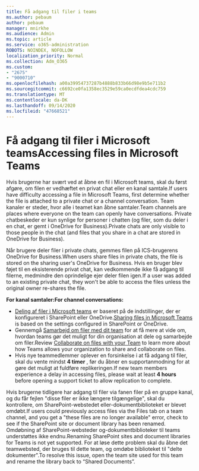 ```yaml
---
title: Få adgang til filer i teams
ms.author: pebaum
author: pebaum
manager: mnirkhe
ms.audience: Admin
ms.topic: article
ms.service: o365-administration
ROBOTS: NOINDEX, NOFOLLOW
localization_priority: Normal
ms.collection: Adm_O365
ms.custom:
- "2675"
- "9000710"
ms.openlocfilehash: a00a39954737287b4888b833b66d98e9b5e711b2
ms.sourcegitcommit: c6692ce0fa1358ec3529e59ca0ecdfdea4cdc759
ms.translationtype: MT
ms.contentlocale: da-DK
ms.lasthandoff: 09/14/2020
ms.locfileid: "47668521"
---
```

# <a name="accessing-files-in-microsoft-teams"></a><span data-ttu-id="5d144-102">Få adgang til filer i Microsoft teams</span><span class="sxs-lookup"><span data-stu-id="5d144-102">Accessing files in Microsoft Teams</span></span>

<span data-ttu-id="5d144-103">Hvis brugerne har svært ved at åbne en fil i Microsoft teams, skal du først afgøre, om filen er vedhæftet en privat chat eller en kanal samtale.</span><span class="sxs-lookup"><span data-stu-id="5d144-103">If users have difficulty accessing a file in Microsoft Teams, first determine whether the file is attached to a private chat or a channel conversation.</span></span> <span data-ttu-id="5d144-104">Team kanaler er steder, hvor alle i teamet kan åbne samtaler.</span><span class="sxs-lookup"><span data-stu-id="5d144-104">Team channels are places where everyone on the team can openly have conversations.</span></span> <span data-ttu-id="5d144-105">Private chatbeskeder er kun synlige for personer i chatten (og filer, som du deler i en chat, er gemt i OneDrive for Business).</span><span class="sxs-lookup"><span data-stu-id="5d144-105">Private chats are only visible to those people in the chat (and files that you share in a chat are stored in OneDrive for Business).</span></span>

<span data-ttu-id="5d144-106">Når brugere deler filer i private chats, gemmes filen på ICS-brugerens OneDrive for Business.</span><span class="sxs-lookup"><span data-stu-id="5d144-106">When users share files in private chats, the file is stored on the sharing user's OneDrive for Business.</span></span> <span data-ttu-id="5d144-107">Hvis en bruger blev føjet til en eksisterende privat chat, kan vedkommende ikke få adgang til filerne, medmindre den oprindelige ejer deler filen igen.</span><span class="sxs-lookup"><span data-stu-id="5d144-107">If a user was added to an existing private chat, they won't be able to access the files unless the original owner re-shares the file.</span></span>    

<span data-ttu-id="5d144-108">**For kanal samtaler:**</span><span class="sxs-lookup"><span data-stu-id="5d144-108">**For channel conversations:**</span></span>

- <span data-ttu-id="5d144-109">[Deling af filer i Microsoft teams](https://docs.microsoft.com/MicrosoftTeams/sharing-files-in-teams) er baseret på de indstillinger, der er konfigureret i SharePoint eller OneDrive.</span><span class="sxs-lookup"><span data-stu-id="5d144-109">[Sharing files in Microsoft Teams](https://docs.microsoft.com/MicrosoftTeams/sharing-files-in-teams) is based on the settings configured in SharePoint or OneDrive.</span></span> 
- <span data-ttu-id="5d144-110">Gennemgå [Samarbejd om filer med dit team](https://support.office.com/article/Collaborate-on-files-with-your-Team-9b200289-dbac-4823-85bd-628a5c7bb0ae) for at få mere at vide om, hvordan teams gør det muligt for din organisation at dele og samarbejde om filer.</span><span class="sxs-lookup"><span data-stu-id="5d144-110">Review [Collaborate on files with your Team](https://support.office.com/article/Collaborate-on-files-with-your-Team-9b200289-dbac-4823-85bd-628a5c7bb0ae) to learn more about how Teams allows your organization to share and collaborate on files.</span></span> 
- <span data-ttu-id="5d144-111">Hvis nye teammedlemmer oplever en forsinkelse i at få adgang til filer, skal du vente mindst **4 timer** , før du åbner en supportanmodning for at gøre det muligt at fuldføre replikeringen.</span><span class="sxs-lookup"><span data-stu-id="5d144-111">If new team members experience a delay in accessing files, please wait at least **4 hours** before opening a support ticket to allow replication to complete.</span></span> 

<span data-ttu-id="5d144-112">Hvis brugerne tidligere har adgang til filer via fanen filer på en gruppe kanal, og du får fejlen "disse filer er ikke længere tilgængelige", skal du kontrollere, om SharePoint-webstedet eller-dokumentbiblioteket er blevet omdøbt.</span><span class="sxs-lookup"><span data-stu-id="5d144-112">If users could previously access files via the Files tab on a team channel, and you get a "these files are no longer available" error, check to see if the SharePoint site or document library has been renamed.</span></span> <span data-ttu-id="5d144-113">Omdøbning af SharePoint-websteder og-dokumentbiblioteker til teams understøttes ikke endnu.</span><span class="sxs-lookup"><span data-stu-id="5d144-113">Renaming SharePoint sites and document libraries for Teams is not yet supported.</span></span> <span data-ttu-id="5d144-114">For at løse dette problem skal du åbne det teamwebsted, der bruges til dette team, og omdøbe biblioteket til "delte dokumenter".</span><span class="sxs-lookup"><span data-stu-id="5d144-114">To resolve this issue, open the team site used for this team and rename the library back to “Shared Documents”.</span></span>